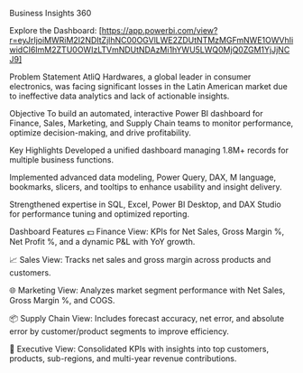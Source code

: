 Business Insights 360

Explore the Dashboard: [https://app.powerbi.com/view?r=eyJrIjoiMWRiM2I2NDItZjlhNC00OGVlLWE2ZDUtNTMzMGFmNWE1OWVhIiwidCI6ImM2ZTU0OWIzLTVmNDUtNDAzMi1hYWU5LWQ0MjQ0ZGM1YjJjNCJ9]

Problem Statement
AtliQ Hardwares, a global leader in consumer electronics, was facing significant losses in the Latin American market due to ineffective data analytics and lack of actionable insights.

Objective
To build an automated, interactive Power BI dashboard for Finance, Sales, Marketing, and Supply Chain teams to monitor performance, optimize decision-making, and drive profitability.

Key Highlights
Developed a unified dashboard managing 1.8M+ records for multiple business functions.

Implemented advanced data modeling, Power Query, DAX, M language, bookmarks, slicers, and tooltips to enhance usability and insight delivery.

Strengthened expertise in SQL, Excel, Power BI Desktop, and DAX Studio for performance tuning and optimized reporting.

Dashboard Features
💵 Finance View: KPIs for Net Sales, Gross Margin %, Net Profit %, and a dynamic P&L with YoY growth.

📈 Sales View: Tracks net sales and gross margin across products and customers.

🌐 Marketing View: Analyzes market segment performance with Net Sales, Gross Margin %, and COGS.

📦 Supply Chain View: Includes forecast accuracy, net error, and absolute error by customer/product segments to improve efficiency.

💼 Executive View: Consolidated KPIs with insights into top customers, products, sub-regions, and multi-year revenue contributions.
